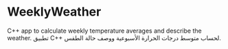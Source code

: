 # WeeklyWeather
C++ app to calculate weekly temperature averages and describe the weather.   تطبيق C++ لحساب متوسط درجات الحرارة الأسبوعية ووصف حالة الطقس.
